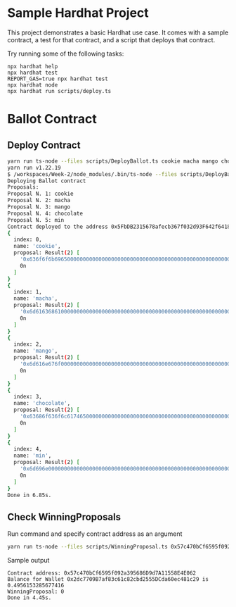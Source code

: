 # Sample Hardhat Project

This project demonstrates a basic Hardhat use case. It comes with a sample contract, a test for that contract, and a script that deploys that contract.

Try running some of the following tasks:

```shell
npx hardhat help
npx hardhat test
REPORT_GAS=true npx hardhat test
npx hardhat node
npx hardhat run scripts/deploy.ts
```


# Ballot Contract

## Deploy Contract

```sh
yarn run ts-node --files scripts/DeployBallot.ts cookie macha mango chocolate min
yarn run v1.22.19
$ /workspaces/Week-2/node_modules/.bin/ts-node --files scripts/DeployBallot.ts cookie macha mango chocolate min
Deploying Ballot contract
Proposals: 
Proposal N. 1: cookie
Proposal N. 2: macha
Proposal N. 3: mango
Proposal N. 4: chocolate
Proposal N. 5: min
Contract deployed to the address 0x5FbDB2315678afecb367f032d93F642f64180aa3
{
  index: 0,
  name: 'cookie',
  proposal: Result(2) [
    '0x636f6f6b69650000000000000000000000000000000000000000000000000000',
    0n
  ]
}
{
  index: 1,
  name: 'macha',
  proposal: Result(2) [
    '0x6d61636861000000000000000000000000000000000000000000000000000000',
    0n
  ]
}
{
  index: 2,
  name: 'mango',
  proposal: Result(2) [
    '0x6d616e676f000000000000000000000000000000000000000000000000000000',
    0n
  ]
}
{
  index: 3,
  name: 'chocolate',
  proposal: Result(2) [
    '0x63686f636f6c6174650000000000000000000000000000000000000000000000',
    0n
  ]
}
{
  index: 4,
  name: 'min',
  proposal: Result(2) [
    '0x6d696e0000000000000000000000000000000000000000000000000000000000',
    0n
  ]
}
Done in 6.85s.
```

## Check WinningProposals

Run command and specify contract address as an argument

```sh 
yarn run ts-node --files scripts/WinningProposal.ts 0x57c470bCf6595f092a395686D9d7A11558E4E062
```
Sample output

```
Contract address: 0x57c470bCf6595f092a395686D9d7A11558E4E062
Balance for Wallet 0x2dc7709B7af83c61c82cbd2555DCda60ec481c29 is 0.4956153285677416
WinningProposal: 0
Done in 4.45s.
```
